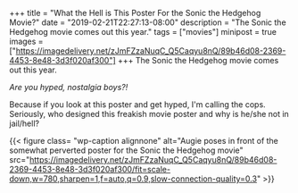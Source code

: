 +++
title = "What the Hell is This Poster For the Sonic the Hedgehog Movie?"
date = "2019-02-21T22:27:13-08:00"
description = "The Sonic the Hedgehog movie comes out this year."
tags = ["movies"]
minipost = true
images = ["https://imagedelivery.net/zJmFZzaNuqC_Q5Caqyu8nQ/89b46d08-2369-4453-8e48-3d3f020af300"]
+++
The Sonic the Hedgehog movie comes out this year. 

*Are you hyped, nostalgia boys?!* 

Because if you look at this poster and get hyped, I'm calling the cops. Seriously, who designed this freakish movie poster and why is he/she not in jail/hell?

{{< figure class= "wp-caption alignnone" alt="Augie poses in front of the somewhat perverted poster for the Sonic the Hedgehog movie" src="https://imagedelivery.net/zJmFZzaNuqC_Q5Caqyu8nQ/89b46d08-2369-4453-8e48-3d3f020af300/fit=scale-down,w=780,sharpen=1,f=auto,q=0.9,slow-connection-quality=0.3" >}}
